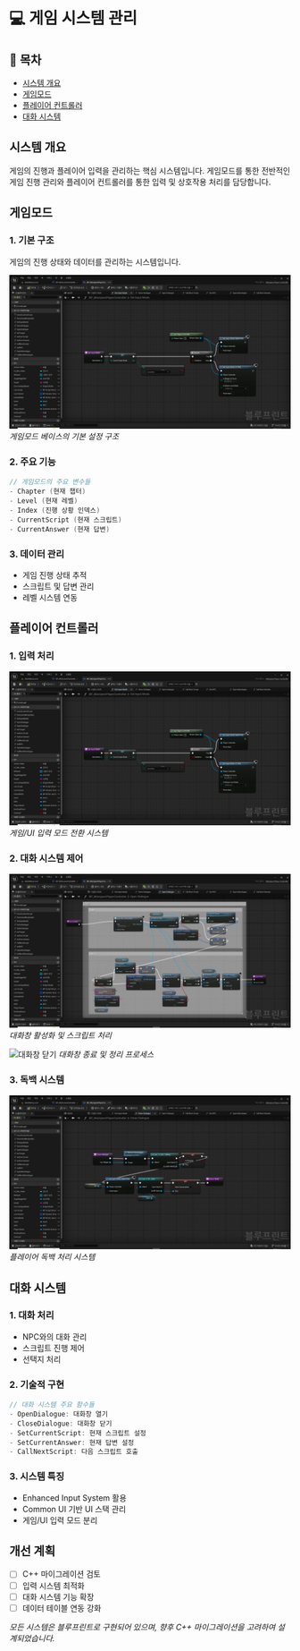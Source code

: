 
# 💻 게임 시스템 관리

## 📝 목차
- [시스템 개요](#시스템-개요)
- [게임모드](#게임모드)
- [플레이어 컨트롤러](#플레이어-컨트롤러)
- [대화 시스템](#대화-시스템)

## 시스템 개요
게임의 진행과 플레이어 입력을 관리하는 핵심 시스템입니다. 게임모드를 통한 전반적인 게임 진행 관리와 플레이어 컨트롤러를 통한 입력 및 상호작용 처리를 담당합니다.

## 게임모드
### 1. 기본 구조
게임의 진행 상태와 데이터를 관리하는 시스템입니다.

![게임모드 초기화](/docs/assets/images/GM2PC/system_controller_input_mode.JPG)
*게임모드 베이스의 기본 설정 구조*

### 2. 주요 기능
```cpp
// 게임모드의 주요 변수들
- Chapter (현재 챕터)
- Level (현재 레벨)
- Index (진행 상황 인덱스)
- CurrentScript (현재 스크립트)
- CurrentAnswer (현재 답변)
```

### 3. 데이터 관리
- 게임 진행 상태 추적
- 스크립트 및 답변 관리
- 레벨 시스템 연동

## 플레이어 컨트롤러
### 1. 입력 처리
![입력 모드 관리](/docs/assets/images/GM2PC/system_controller_input_mode.JPG)
*게임/UI 입력 모드 전환 시스템*

### 2. 대화 시스템 제어
![대화창 열기](/docs/assets/images/GM2PC/system_controller_dialogue_open.JPG)
*대화창 활성화 및 스크립트 처리*

![대화창 닫기](/docs/assets/images/GM2PC/system_controller_dialogue_close.JPG)
*대화창 종료 및 정리 프로세스*

### 3. 독백 시스템
![독백 시스템](/docs/assets/images/GM2PC/system_controller_monologue.JPG)
*플레이어 독백 처리 시스템*

## 대화 시스템
### 1. 대화 처리
- NPC와의 대화 관리
- 스크립트 진행 제어
- 선택지 처리

### 2. 기술적 구현
```cpp
// 대화 시스템 주요 함수들
- OpenDialogue: 대화창 열기
- CloseDialogue: 대화창 닫기
- SetCurrentScript: 현재 스크립트 설정
- SetCurrentAnswer: 현재 답변 설정
- CallNextScript: 다음 스크립트 호출
```

### 3. 시스템 특징
- Enhanced Input System 활용
- Common UI 기반 UI 스택 관리
- 게임/UI 입력 모드 분리

## 개선 계획
- [ ] C++ 마이그레이션 검토
- [ ] 입력 시스템 최적화
- [ ] 대화 시스템 기능 확장
- [ ] 데이터 테이블 연동 강화

*모든 시스템은 블루프린트로 구현되어 있으며, 향후 C++ 마이그레이션을 고려하여 설계되었습니다.*
